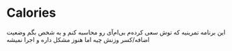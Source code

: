 Calories
========

این برنامه‌ تمرینیه که توش سعی کرده‌م بی‌ام‌آی رو محاسبه کنم و به شخص بگم وضعیت اضافه/کسر وزنش چیه اما هنوز مشکل داره و اجرا نمیشه
